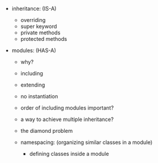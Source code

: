 - inheritance: (IS-A)
	- overriding
	- super keyword
	- private methods
	- protected methods

- modules: (HAS-A)
	- why?
	- including
	- extending
	- no instantiation
	- order of including modules important?
	- a way to achieve multiple inheritance?
	- the diamond problem
	
	- namespacing:
		(organizing similar classes in a module)
		- defining classes inside a module

